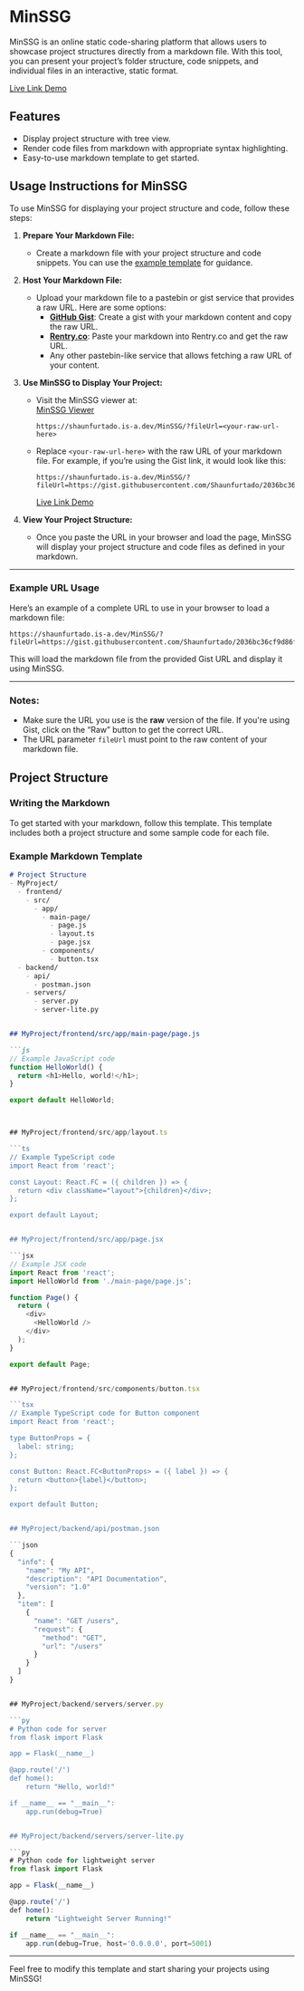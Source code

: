 # MinSSG

MinSSG is an online static code-sharing platform that allows users to showcase project structures directly from a markdown file. With this tool, you can present your project’s folder structure, code snippets, and individual files in an interactive, static format.

[Live Link Demo](https://shaunfurtado.is-a.dev/MinSSG/?fileUrl=https://gist.githubusercontent.com/Shaunfurtado/2036bc36cf9d86fdbf680a69ae3f8d8d/raw/95f671db6442df4a5663ad2e06f4738c2baa2369/ConRAG.md)

## Features
- Display project structure with tree view.
- Render code files from markdown with appropriate syntax highlighting.
- Easy-to-use markdown template to get started.

## Usage Instructions for MinSSG

To use MinSSG for displaying your project structure and code, follow these steps:

1. **Prepare Your Markdown File:**
    - Create a markdown file with your project structure and code snippets. You can use the [example template](#writing-the-markdown) for guidance.
   
2. **Host Your Markdown File:**
    - Upload your markdown file to a pastebin or gist service that provides a raw URL. Here are some options:
        - **[GitHub Gist](https://gist.github.com/)**: Create a gist with your markdown content and copy the raw URL.
        - **[Rentry.co](https://rentry.co/)**: Paste your markdown into Rentry.co and get the raw URL.
        - Any other pastebin-like service that allows fetching a raw URL of your content.
   
3. **Use MinSSG to Display Your Project:**
    - Visit the MinSSG viewer at:  
      [MinSSG Viewer](https://shaunfurtado.is-a.dev/MinSSG/?fileUrl=<your-raw-url-here>)
      ```url
      https://shaunfurtado.is-a.dev/MinSSG/?fileUrl=<your-raw-url-here>
      ```

    - Replace `<your-raw-url-here>` with the raw URL of your markdown file. For example, if you’re using the Gist link, it would look like this:
      ```url
      https://shaunfurtado.is-a.dev/MinSSG/?fileUrl=https://gist.githubusercontent.com/Shaunfurtado/2036bc36cf9d86fdbf680a69ae3f8d8d/raw/95f671db6442df4a5663ad2e06f4738c2baa2369/ConRAG.md
      ```

		[Live Link Demo](https://shaunfurtado.is-a.dev/MinSSG/?fileUrl=https://gist.githubusercontent.com/Shaunfurtado/2036bc36cf9d86fdbf680a69ae3f8d8d/raw/95f671db6442df4a5663ad2e06f4738c2baa2369/ConRAG.md)

4. **View Your Project Structure:**
    - Once you paste the URL in your browser and load the page, MinSSG will display your project structure and code files as defined in your markdown.

---

### Example URL Usage

Here’s an example of a complete URL to use in your browser to load a markdown file:

```url
https://shaunfurtado.is-a.dev/MinSSG/?fileUrl=https://gist.githubusercontent.com/Shaunfurtado/2036bc36cf9d86fdbf680a69ae3f8d8d/raw/95f671db6442df4a5663ad2e06f4738c2baa2369/ConRAG.md
```

This will load the markdown file from the provided Gist URL and display it using MinSSG.

---

### Notes:
- Make sure the URL you use is the **raw** version of the file. If you're using Gist, click on the “Raw” button to get the correct URL.
- The URL parameter `fileUrl` must point to the raw content of your markdown file.


## Project Structure

### Writing the Markdown

To get started with your markdown, follow this template. This template includes both a project structure and some sample code for each file.

### Example Markdown Template

```markdown
# Project Structure
- MyProject/
  - frontend/
    - src/
      - app/
        - main-page/
          - page.js
          - layout.ts
          - page.jsx
        - components/
          - button.tsx
  - backend/
    - api/
      - postman.json
    - servers/
      - server.py
      - server-lite.py


## MyProject/frontend/src/app/main-page/page.js

```js
// Example JavaScript code
function HelloWorld() {
  return <h1>Hello, world!</h1>;
}

export default HelloWorld;



## MyProject/frontend/src/app/layout.ts

```ts
// Example TypeScript code
import React from 'react';

const Layout: React.FC = ({ children }) => {
  return <div className="layout">{children}</div>;
};

export default Layout;


## MyProject/frontend/src/app/page.jsx

```jsx
// Example JSX code
import React from 'react';
import HelloWorld from './main-page/page.js';

function Page() {
  return (
    <div>
      <HelloWorld />
    </div>
  );
}

export default Page;


## MyProject/frontend/src/components/button.tsx

```tsx
// Example TypeScript code for Button component
import React from 'react';

type ButtonProps = {
  label: string;
};

const Button: React.FC<ButtonProps> = ({ label }) => {
  return <button>{label}</button>;
};

export default Button;


## MyProject/backend/api/postman.json

```json
{
  "info": {
    "name": "My API",
    "description": "API Documentation",
    "version": "1.0"
  },
  "item": [
    {
      "name": "GET /users",
      "request": {
        "method": "GET",
        "url": "/users"
      }
    }
  ]
}


## MyProject/backend/servers/server.py

```py
# Python code for server
from flask import Flask

app = Flask(__name__)

@app.route('/')
def home():
    return "Hello, world!"

if __name__ == "__main__":
    app.run(debug=True)


## MyProject/backend/servers/server-lite.py

```py
# Python code for lightweight server
from flask import Flask

app = Flask(__name__)

@app.route('/')
def home():
    return "Lightweight Server Running!"

if __name__ == "__main__":
    app.run(debug=True, host='0.0.0.0', port=5001)

```
---

Feel free to modify this template and start sharing your projects using MinSSG!